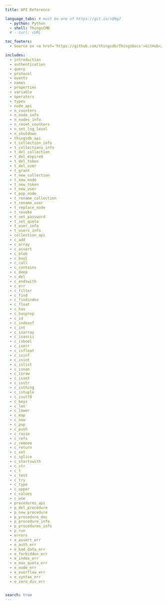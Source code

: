 ```yaml
---
title: API Reference

language_tabs: # must be one of https://git.io/vQNgJ
  - python: Python
  - shell: ThingsCMD
  # - curl: cURL

toc_footers:
  - Source on <a href='https://github.com/thingsdb/ThingsDocs'>GitHub</a>

includes:
  - introduction
  - authentication
  - query
  - protocol
  - events
  - names
  - properties
  - variable
  - operators
  - types
  - node_api
  - n_counters
  - n_node_info
  - n_nodes_info
  - n_reset_counters
  - n_set_log_level
  - n_shutdown
  - thingsdb_api
  - t_collection_info
  - t_collections_info
  - t_del_collection
  - t_del_expired
  - t_del_token
  - t_del_user
  - t_grant
  - t_new_collection
  - t_new_node
  - t_new_token
  - t_new_user
  - t_pop_node
  - t_rename_collection
  - t_rename_user
  - t_replace_node
  - t_revoke
  - t_set_password
  - t_set_quota
  - t_user_info
  - t_users_info
  - collection_api
  - c_add
  - c_array
  - c_assert
  - c_blob
  - c_bool
  - c_call
  - c_contains
  - c_deep
  - c_del
  - c_endswith
  - c_err
  - c_filter
  - c_find
  - c_findindex
  - c_float
  - c_has
  - c_hasprop
  - c_id
  - c_indexof
  - c_int
  - c_isarray
  - c_isascii
  - c_isbool
  - c_iserr
  - c_isfloat
  - c_isinf
  - c_isint
  - c_islist
  - c_isnan
  - c_israw
  - c_isset
  - c_isstr
  - c_isthing
  - c_istuple
  - c_isutf8
  - c_keys
  - c_len
  - c_lower
  - c_map
  - c_now
  - c_pop
  - c_push
  - c_raise
  - c_refs
  - c_remove
  - c_return
  - c_set
  - c_splice
  - c_startswith
  - c_str
  - c_t
  - c_test
  - c_try
  - c_type
  - c_upper
  - c_values
  - c_wse
  - procedures_api
  - p_del_procedure
  - p_new_procedure
  - p_procedure_doc
  - p_procedure_info
  - p_procedures_info
  - p_run
  - errors
  - e_assert_err
  - e_auth_err
  - e_bad_data_err
  - e_forbidden_err
  - e_index_err
  - e_max_quota_err
  - e_node_err
  - e_overflow_err
  - e_syntax_err
  - e_zero_div_err


search: true
---
```


